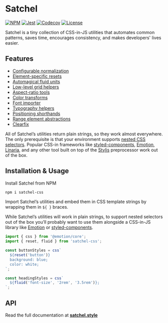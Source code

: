 # Satchel

[![NPM](https://img.shields.io/npm/v/satchel-css)](https://www.npmjs.com/package/satchel-css) [![Jest](https://github.com/peppercornstudio/satchel/workflows/tests/badge.svg?branch=master&event=push)](https://github.com/peppercornstudio/satchel/actions?query=workflow%3Atests) [![Codecov](https://img.shields.io/codecov/c/github/peppercornstudio/satchel)](https://codecov.io/gh/peppercornstudio/satchel) [![License](https://img.shields.io/npm/l/satchel-css)](https://github.com/peppercornstudio/satchel/blob/master/LICENSE.md)

Satchel is a tiny collection of CSS-in-JS utilities that automates common patterns, saves time, encourages consistency, and makes developers' lives easier.

## Features

- [Configurable normalization](https://www.satchel.style/normalize)
- [Element-specific resets](https://www.satchel.style/reset)
- [Automagical fluid units](https://www.satchel.style/fluid)
- [Low-level grid helpers](https://www.satchel.style/grids)
- [Aspect-ratio tools](https://www.satchel.style/aspect)
- [Color transforms](https://www.satchel.style/color)
- [Font importer](https://www.satchel.style/font)
- [Typography helpers](https://www.satchel.style/typography)
- [Positioning shorthands](https://www.satchel.style/position)
- [Range element abstractions](https://www.satchel.style/range)
- [Clearfix](https://www.satchel.style/clearfix)

All of Satchel’s utilities return plain strings, so they work almost everywhere. The only prerequisite is that your environment supports [nested CSS selectors](https://tabatkins.github.io/specs/css-nesting/#nest-selector). Popular CSS-in frameworks like [styled-components](https://styled-components.com/), [Emotion](https://emotion.sh/), [Linaria](https://linaria.now.sh/), and any other tool built on top of the [Stylis](https://github.com/thysultan/stylis.js) preprocessor work out of the box.

## Installation & Usage

Install Satchel from NPM

```bash
npm i satchel-css
```

Import Satchel’s utilities and embed them in CSS template strings by wrapping them in `${ }` braces.

While Satchel’s utilities will work in plain strings, to support nested selectors out of the box you’ll probably want to use them alongside a CSS-in-JS library like [Emotion](https://emotion.sh) or [styled-components](https://styled-components.com).

```javascript
import { css } from '@emotion/core';
import { reset, fluid } from 'satchel-css';

const buttonStyles = css`
  ${reset('button')}
  background: blue;
  color: white;
`;

const headingStyles = css`
  ${fluid('font-size', '2rem', '3.5rem')};
`;
```

## API

Read the full documentation at **[satchel.style](https://www.satchel.style)**
